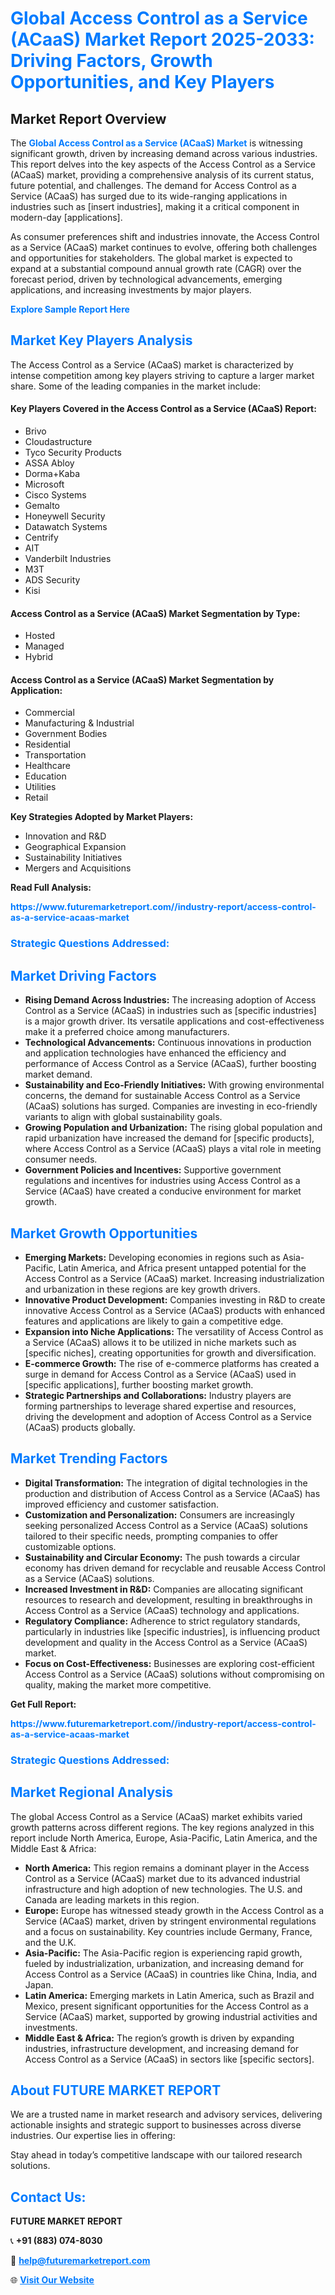 <h1 style="color: #007BFF;">Global Access Control as a Service (ACaaS) Market Report 2025-2033: Driving Factors, Growth Opportunities, and Key Players</h1>

<section id="overview">
<h2>Market Report Overview</h2>
<p>The <a href="https://www.futuremarketreport.com//industry-report/access-control-as-a-service-acaas-market" style="color: #007BFF; text-decoration: none;"><strong>Global Access Control as a Service (ACaaS) Market</strong></a> is witnessing significant growth, driven by increasing demand across various industries. This report delves into the key aspects of the Access Control as a Service (ACaaS) market, providing a comprehensive analysis of its current status, future potential, and challenges. The demand for Access Control as a Service (ACaaS) has surged due to its wide-ranging applications in industries such as [insert industries], making it a critical component in modern-day [applications].</p>
<p>As consumer preferences shift and industries innovate, the Access Control as a Service (ACaaS) market continues to evolve, offering both challenges and opportunities for stakeholders. The global market is expected to expand at a substantial compound annual growth rate (CAGR) over the forecast period, driven by technological advancements, emerging applications, and increasing investments by major players.</p>
</section>

<section id="overview">
<p><a href="https://www.futuremarketreport.com//request-sample/reportId=45362" style="color: #007BFF; text-decoration: none;"><strong>Explore Sample Report Here</strong></a></p>
</section>

<section id="key-players">
<h2 style="color: #007BFF;">Market Key Players Analysis</h2>
<p>The Access Control as a Service (ACaaS) market is characterized by intense competition among key players striving to capture a larger market share. Some of the leading companies in the market include:</p>
<h4>Key Players Covered in the Access Control as a Service (ACaaS) Report:</h4>
<ul><li>Brivo</li><li>Cloudastructure</li><li>Tyco Security Products</li><li>ASSA Abloy</li><li>Dorma+Kaba</li><li>Microsoft</li><li>Cisco Systems</li><li>Gemalto</li><li>Honeywell Security</li><li>Datawatch Systems</li><li>Centrify</li><li>AIT</li><li>Vanderbilt Industries</li><li>M3T</li><li>ADS Security</li><li>Kisi</li></ul>
<h4>Access Control as a Service (ACaaS) Market Segmentation by Type:</h4>
<ul><li>Hosted</li><li>Managed</li><li>Hybrid</li></ul>

<h4>Access Control as a Service (ACaaS) Market Segmentation by Application:</h4>
<ul><li>Commercial</li><li>Manufacturing &amp; Industrial</li><li>Government Bodies</li><li>Residential</li><li>Transportation</li><li>Healthcare</li><li>Education</li><li>Utilities</li><li>Retail</li></ul>
<p><strong>Key Strategies Adopted by Market Players:</strong></p>
<ul>
<li>Innovation and R&D</li>
<li>Geographical Expansion</li>
<li>Sustainability Initiatives</li>
<li>Mergers and Acquisitions</li>
</ul>
</section>

<section>
<p><strong>Read Full Analysis: </strong></p><a href="https://www.futuremarketreport.com//industry-report/access-control-as-a-service-acaas-market" style="color: #007BFF; text-decoration: none;"><strong>https://www.futuremarketreport.com//industry-report/access-control-as-a-service-acaas-market</strong></a>
<h3 style="color: #007BFF;">Strategic Questions Addressed:</h3>
</section>

<section id="driving-factors">
<h2 style="color: #007BFF;">Market Driving Factors</h2>
<ul>
<li><strong>Rising Demand Across Industries:</strong> The increasing adoption of Access Control as a Service (ACaaS) in industries such as [specific industries] is a major growth driver. Its versatile applications and cost-effectiveness make it a preferred choice among manufacturers.</li>
<li><strong>Technological Advancements:</strong> Continuous innovations in production and application technologies have enhanced the efficiency and performance of Access Control as a Service (ACaaS), further boosting market demand.</li>
<li><strong>Sustainability and Eco-Friendly Initiatives:</strong> With growing environmental concerns, the demand for sustainable Access Control as a Service (ACaaS) solutions has surged. Companies are investing in eco-friendly variants to align with global sustainability goals.</li>
<li><strong>Growing Population and Urbanization:</strong> The rising global population and rapid urbanization have increased the demand for [specific products], where Access Control as a Service (ACaaS) plays a vital role in meeting consumer needs.</li>
<li><strong>Government Policies and Incentives:</strong> Supportive government regulations and incentives for industries using Access Control as a Service (ACaaS) have created a conducive environment for market growth.</li>
</ul>
</section>

<section id="growth-opportunities">
<h2 style="color: #007BFF;">Market Growth Opportunities</h2>
<ul>
<li><strong>Emerging Markets:</strong> Developing economies in regions such as Asia-Pacific, Latin America, and Africa present untapped potential for the Access Control as a Service (ACaaS) market. Increasing industrialization and urbanization in these regions are key growth drivers.</li>
<li><strong>Innovative Product Development:</strong> Companies investing in R&D to create innovative Access Control as a Service (ACaaS) products with enhanced features and applications are likely to gain a competitive edge.</li>
<li><strong>Expansion into Niche Applications:</strong> The versatility of Access Control as a Service (ACaaS) allows it to be utilized in niche markets such as [specific niches], creating opportunities for growth and diversification.</li>
<li><strong>E-commerce Growth:</strong> The rise of e-commerce platforms has created a surge in demand for Access Control as a Service (ACaaS) used in [specific applications], further boosting market growth.</li>
<li><strong>Strategic Partnerships and Collaborations:</strong> Industry players are forming partnerships to leverage shared expertise and resources, driving the development and adoption of Access Control as a Service (ACaaS) products globally.</li>
</ul>
</section>

<section id="trending-factors">
<h2 style="color: #007BFF;">Market Trending Factors</h2>
<ul>
<li><strong>Digital Transformation:</strong> The integration of digital technologies in the production and distribution of Access Control as a Service (ACaaS) has improved efficiency and customer satisfaction.</li>
<li><strong>Customization and Personalization:</strong> Consumers are increasingly seeking personalized Access Control as a Service (ACaaS) solutions tailored to their specific needs, prompting companies to offer customizable options.</li>
<li><strong>Sustainability and Circular Economy:</strong> The push towards a circular economy has driven demand for recyclable and reusable Access Control as a Service (ACaaS) solutions.</li>
<li><strong>Increased Investment in R&D:</strong> Companies are allocating significant resources to research and development, resulting in breakthroughs in Access Control as a Service (ACaaS) technology and applications.</li>
<li><strong>Regulatory Compliance:</strong> Adherence to strict regulatory standards, particularly in industries like [specific industries], is influencing product development and quality in the Access Control as a Service (ACaaS) market.</li>
<li><strong>Focus on Cost-Effectiveness:</strong> Businesses are exploring cost-efficient Access Control as a Service (ACaaS) solutions without compromising on quality, making the market more competitive.</li>
</ul>
</section>

<section>
<p><strong>Get Full Report: </strong></p><a href="https://www.futuremarketreport.com//industry-report/access-control-as-a-service-acaas-market" style="color: #007BFF; text-decoration: none;"><strong>https://www.futuremarketreport.com//industry-report/access-control-as-a-service-acaas-market</strong></a>
<h3 style="color: #007BFF;">Strategic Questions Addressed:</h3>
</section>


<section id="regional-analysis">
<h2 style="color: #007BFF;">Market Regional Analysis</h2>
<p>The global Access Control as a Service (ACaaS) market exhibits varied growth patterns across different regions. The key regions analyzed in this report include North America, Europe, Asia-Pacific, Latin America, and the Middle East & Africa:</p>
<ul>
<li><strong>North America:</strong> This region remains a dominant player in the Access Control as a Service (ACaaS) market due to its advanced industrial infrastructure and high adoption of new technologies. The U.S. and Canada are leading markets in this region.</li>
<li><strong>Europe:</strong> Europe has witnessed steady growth in the Access Control as a Service (ACaaS) market, driven by stringent environmental regulations and a focus on sustainability. Key countries include Germany, France, and the U.K.</li>
<li><strong>Asia-Pacific:</strong> The Asia-Pacific region is experiencing rapid growth, fueled by industrialization, urbanization, and increasing demand for Access Control as a Service (ACaaS) in countries like China, India, and Japan.</li>
<li><strong>Latin America:</strong> Emerging markets in Latin America, such as Brazil and Mexico, present significant opportunities for the Access Control as a Service (ACaaS) market, supported by growing industrial activities and investments.</li>
<li><strong>Middle East & Africa:</strong> The region’s growth is driven by expanding industries, infrastructure development, and increasing demand for Access Control as a Service (ACaaS) in sectors like [specific sectors].</li>
</ul>
</section>

<footer>
<h2 style="color: #007BFF;">About FUTURE MARKET REPORT</h2>
<p>We are a trusted name in market research and advisory services, delivering actionable insights and strategic support to businesses across diverse industries. Our expertise lies in offering:</p>

<p>Stay ahead in today’s competitive landscape with our tailored research solutions.</p>

<h2 style="color: #007BFF;">Contact Us:</h2>
<p><strong>FUTURE MARKET REPORT</strong></p>
<p>📞 <strong>+91 (883) 074-8030</strong></p>
<p>📧 <strong><a href="mailto:help@futuremarketreport.com" style="color: #007BFF;">help@futuremarketreport.com</a></strong></p>
<p>🌐 <strong><a href="https://www.futuremarketreport.com/" style="color: #007BFF;">Visit Our Website</a></strong></p>
</footer>